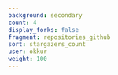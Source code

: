 ```yaml
---
background: secondary
count: 4
display_forks: false
fragment: repositories_github
sort: stargazers_count
user: okkur
weight: 100
---
```

